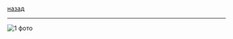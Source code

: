 [назад](linal.md)
***
![1 фото](https://github.com/user-attachments/assets/28f39abe-e14b-4357-b34f-27495d5427a6)
